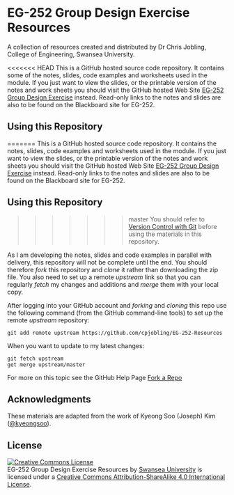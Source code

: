 # EG-252 Group Design Exercise Resources

A collection of resources created and distributed by
Dr Chris Jobling, College of Engineering, Swansea University.

<<<<<<< HEAD
This is a GitHub hosted source code repository. It contains some of the notes, slides, code examples and worksheets used in the module. If you just want to view the slides, or the printable version of the notes and work sheets you should visit the GitHub hosted Web Site [EG-252 Group Design Exercise](http://cpjobling.github.io/EG-252-Resources) instead. Read-only links to the notes and slides are also to be found on the Blackboard site for EG-252.

## Using this Repository


=======
This is a GitHub hosted source code repository. It contains the notes, slides, code examples and worksheets used in the module. If you just want to view the slides, or the printable version of the notes and work sheets you should visit the GitHub hosted Web Site [EG-252 Group Design Exercise](http://cpjobling.github.io/EG-252-Resources) instead. Read-only links to the notes and slides are also to be found on the Blackboard site for EG-252.

## Using this Repository

>>>>>>> master
You should refer to [Version Control with Git](https://cpjobling.github.io/eg-252-git-novice-2020/) before using the materials in this repository.

As I am developing the notes, slides and code examples in parallel with delivery, this repository will not be complete until the end. You should therefore *fork* this repository and *clone* it rather than downloading the zip file. You also need to set up a remote *upstream* link so that you can regularly *fetch* my changes and additions and *merge* them with your local copy.

After logging into your GitHub account and *forking* and *cloning* this repo use the following command (from the GitHub command-line tools) to set up the remote *upstream* repository:

    git add remote upstream https://github.com/cpjobling/EG-252-Resources
    
When you want to update to my latest changes:

    git fetch upstream
    get merge upstream/master
    
For more on this topic see the GitHub Help Page [Fork a Repo](https://docs.github.com/en/enterprise/2.20/user/github/getting-started-with-github/fork-a-repo)
    
## Acknowledgments

These materials are adapted from the work of Kyeong Soo (Joseph) Kim ([@kyeongsoo](https://github.com/kyeongsoo)).

## License

<a rel="license" href="http://creativecommons.org/licenses/by-sa/4.0/"><img alt="Creative Commons License" style="border-width:0" src="https://i.creativecommons.org/l/by-sa/4.0/88x31.png" /></a><br /><span xmlns:dct="http://purl.org/dc/terms/" property="dct:title">EG-252 Group Design Exercise Resources</span> by <a xmlns:cc="http://creativecommons.org/ns#" href="http://www.swan.ac.uk" property="cc:attributionName" rel="cc:attributionURL">Swansea University</a> is licensed under a <a rel="license" href="http://creativecommons.org/licenses/by-sa/4.0/">Creative Commons Attribution-ShareAlike 4.0 International License</a>.

